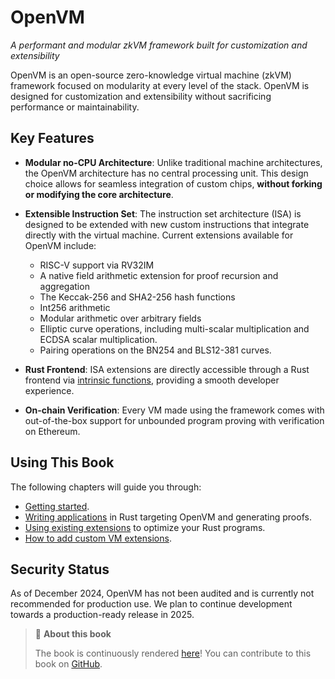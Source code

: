 # OpenVM

_A performant and modular zkVM framework built for customization and extensibility_

OpenVM is an open-source zero-knowledge virtual machine (zkVM) framework focused on modularity at every level of the stack. OpenVM is designed for customization and extensibility without sacrificing performance or maintainability.

## Key Features

- **Modular no-CPU Architecture**: Unlike traditional machine architectures, the OpenVM architecture has no central processing unit. This design choice allows for seamless integration of custom chips, **without forking or modifying the core architecture**.

- **Extensible Instruction Set**: The instruction set architecture (ISA) is designed to be extended with new custom instructions that integrate directly with the virtual machine. Current extensions available for OpenVM include:
  - RISC-V support via RV32IM
  - A native field arithmetic extension for proof recursion and aggregation
  - The Keccak-256 and SHA2-256 hash functions
  - Int256 arithmetic
  - Modular arithmetic over arbitrary fields
  - Elliptic curve operations, including multi-scalar multiplication and ECDSA scalar multiplication.
  - Pairing operations on the BN254 and BLS12-381 curves.

- **Rust Frontend**: ISA extensions are directly accessible through a Rust frontend via [intrinsic functions](https://en.wikipedia.org/wiki/Intrinsic_function), providing a smooth developer experience.

- **On-chain Verification**: Every VM made using the framework comes with out-of-the-box support for unbounded program proving with verification on Ethereum.

## Using This Book

The following chapters will guide you through:

- [Getting started](./getting-started/install.md).
- [Writing applications](./writing-apps/overview.md) in Rust targeting OpenVM and generating proofs.
- [Using existing extensions](./custom-extensions/overview.md) to optimize your Rust programs.
- [How to add custom VM extensions](./advanced-usage/new-extension.md).

## Security Status

As of December 2024, OpenVM has not been audited and is currently not recommended for production use. We plan to continue development towards a production-ready release in 2025.

> 📖 **About this book**
>
> The book is continuously rendered [here](https://book.openvm.dev/)!
> You can contribute to this book on [GitHub][gh-book].

[gh-book]: https://github.com/openvm-org/openvm/tree/main/book